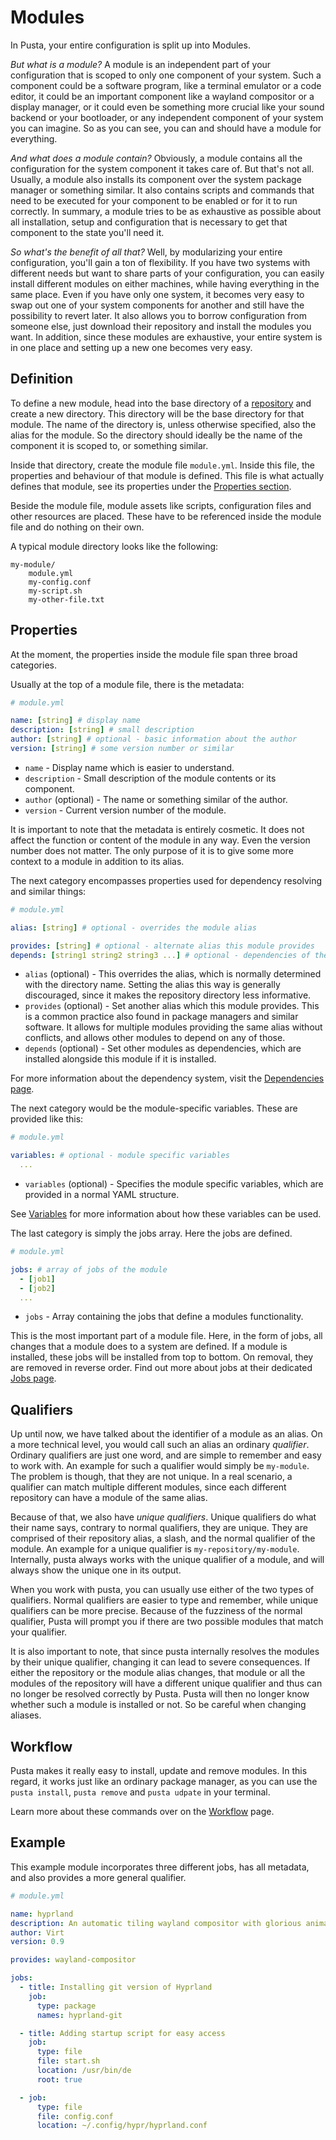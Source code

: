 # Modules
In Pusta, your entire configuration is split up into Modules. 

_But what is a module?_ A module is an independent part of your configuration that is scoped to only one component of your system. Such a component could be a software program, like a terminal emulator or a code editor, it could be an important component like a wayland compositor or a display manager, or it could even be something more crucial like your sound backend or your bootloader, or any independent component of your system you can imagine. So as you can see, you can and should have a module for everything. 

_And what does a module contain?_ Obviously, a module contains all the configuration for the system component it takes care of. But that's not all. Usually, a module also installs its component over the system package manager or something similar. It also contains scripts and commands that need to be executed for your component to be enabled or for it to run correctly. In summary, a module tries to be as exhaustive as possible about all installation, setup and configuration that is necessary to get that component to the state you'll need it.

_So what's the benefit of all that?_ Well, by modularizing your entire configuration, you'll gain a ton of flexibility. If you have two systems with different needs but want to share parts of your configuration, you can easily install different modules on either machines, while having everything in the same place. Even if you have only one system, it becomes very easy to swap out one of your system components for another and still have the possibility to revert later. It also allows you to borrow configuration from someone else, just download their repository and install the modules you want. In addition, since these modules are exhaustive, your entire system is in one place and setting up a new one becomes very easy.

## Definition
To define a new module, head into the base directory of a [repository](repository.md) and create a new directory. This directory will be the base directory for that module. The name of the directory is, unless otherwise specified, also the alias for the module. So the directory should ideally be the name of the component it is scoped to, or something similar.

Inside that directory, create the module file `module.yml`. Inside this file, the properties and behaviour of that module is defined. This file is what actually defines that module, see its properties under the [Properties section](#properties). 

Beside the module file, module assets like scripts, configuration files and other resources are placed. These have to be referenced inside the module file and do nothing on their own.

A typical module directory looks like the following:
```
my-module/
    module.yml
    my-config.conf
    my-script.sh
    my-other-file.txt
```
## Properties
At the moment, the properties inside the module file span three broad categories.

Usually at the top of a module file, there is the metadata:
```yml
# module.yml

name: [string] # display name
description: [string] # small description
author: [string] # optional - basic information about the author
version: [string] # some version number or similar
```
- `name` - Display name which is easier to understand.
- `description` - Small description of the module contents or its component.
- `author` (optional) - The name or something similar of the author.
- `version` - Current version number of the module.

It is important to note that the metadata is entirely cosmetic. It does not affect the function or content of the module in any way. Even the version number does not matter. The only purpose of it is to give some more context to a module in addition to its alias.

The next category encompasses properties used for dependency resolving and similar things:
```yml
# module.yml

alias: [string] # optional - overrides the module alias

provides: [string] # optional - alternate alias this module provides
depends: [string1 string2 string3 ...] # optional - dependencies of the module
```

- `alias` (optional) - This overrides the alias, which is normally determined with the directory name. Setting the alias this way is generally discouraged, since it makes the repository directory less informative.
- `provides` (optional) - Set another alias which this module provides. This is a common practice also found in package managers and similar software. It allows for multiple modules providing the same alias without conflicts, and allows other modules to depend on any of those.
- `depends` (optional) - Set other modules as dependencies, which are installed alongside this module if it is installed.

For more information about the dependency system, visit the [Dependencies page](dependencies.md).

The next category would be the module-specific variables. These are provided like this:
```yml
# module.yml

variables: # optional - module specific variables
  ...
```

- `variables` (optional) - Specifies the module specific variables, which are provided in a normal YAML structure.

See [Variables](variables.md#loading) for more information about how these variables can be used.

The last category is simply the jobs array. Here the jobs are defined.
```yml
# module.yml

jobs: # array of jobs of the module
  - [job1]
  - [job2]
  ...
```
- `jobs` - Array containing the jobs that define a modules functionality.

This is the most important part of a module file. Here, in the form of jobs, all changes that a module does to a system are defined. If a module is installed, these jobs will be installed from top to bottom. On removal, they are removed in reverse order. Find out more about jobs at their dedicated [Jobs page](jobs.md).

## Qualifiers
Up until now, we have talked about the identifier of a module as an alias. On a more technical level, you would call such an alias an ordinary *qualifier*. Ordinary qualifiers are just one word, and are simple to remember and easy to work with. An example for such a qualifier would simply be `my-module`. The problem is though, that they are not unique. In a real scenario, a qualifier can match multiple different modules, since each different repository can have a module of the same alias.

Because of that, we also have *unique qualifiers*. Unique qualifiers do what their name says, contrary to normal qualifiers, they are unique. They are comprised of their repository alias, a slash, and the normal qualifier of the module. An example for a unique qualifier is `my-repository/my-module`. Internally, pusta always works with the unique qualifier of a module, and will always show the unique one in its output. 

When you work with pusta, you can usually use either of the two types of qualifiers. Normal qualifiers are easier to type and remember, while unique qualifiers can be more precise. Because of the fuzziness of the normal qualifier, Pusta will prompt you if there are two possible modules that match your qualifier.

It is also important to note, that since pusta internally resolves the modules by their unique qualifier, changing it can lead to severe consequences. If either the repository or the module alias changes, that module or all the modules of the repository will have a different unique qualifier and thus can no longer be resolved correctly by Pusta. Pusta will then no longer know whether such a module is installed or not. So be careful when changing aliases.

## Workflow
Pusta makes it really easy to install, update and remove modules. In this regard, it works just like an ordinary package manager, as you can use the `pusta install`, `pusta remove` and `pusta udpate` in your terminal.

Learn more about these commands over on the [Workflow](../working/workflow.md#modules) page.

## Example
This example module incorporates three different jobs, has all metadata, and also provides a more general qualifier.
```yml
# module.yml

name: hyprland
description: An automatic tiling wayland compositor with glorious animations
author: Virt
version: 0.9

provides: wayland-compositor

jobs:
  - title: Installing git version of Hyprland
    job:
      type: package
      names: hyprland-git

  - title: Adding startup script for easy access
    job:
      type: file
      file: start.sh
      location: /usr/bin/de
      root: true

  - job:
      type: file
      file: config.conf
      location: ~/.config/hypr/hyprland.conf
```